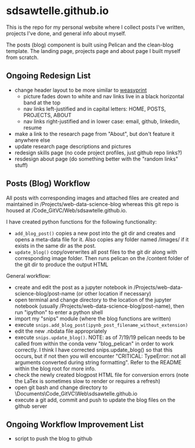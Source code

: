 # sdsawtelle.github.io

This is the repo for my personal website where I collect posts I've written, projects I've done, and general info about myself.

The posts (blog) component is built using Pelican and the clean-blog template. The landing page, projects page and about page I built myself from scratch.

## Ongoing Redesign List
- change header layout to be more similar to [weasyprint](http://weasyprint.org/)
  - picture fades down to white and nav links live in a black horizontal band at the top
  - nav links left-justified and in capital letters: HOME, POSTS, PROJECTS, ABOUT
  - nav links right-justified and in lower case: email, github, linkedin, resume
- make a link to the research page from "About", but don't feature it anywhere else
- update research page descriptions and pictures
- redesign skills page (no code project profiles, just github repo links?)
- resdesign about page (do something better with the "random links" stuff)

## Posts (Blog) Workflow
All posts with corresponding images and attached files are created and maintained in /Projects/web-data-science-blog whereas this git repo is housed at /Code_GitVC/Web/sdsawtelle.github.io. 

I have created python functions for the following functionality:
- `add_blog_post()` copies a new post into the git dir and creates and opens a meta-data file for it. Also copies any folder named /images/<post name> if it exists in the same dir as the post. 
- `update_blog()` copy/overwrites all post files to the git dir along with corresponding image folder. Then runs pelican on the /content folder of the git dir to produce the output HTML

General workflow: 
- create and edit the post as a jupyter notebook in /Projects/web-data-science-blog/post-name (or other location if necessary)
- open terminal and change directory to the location of the jupyter notebook (usually /Projects/web-data-science-blog/post-name), then run "ipython" to enter a python shell
- import my "snips" module (where the blog functions are written)
- execute `snips.add_blog_post(ipynb_post_filename_without_extension)`
- edit the new .nbdata file appropriately
- execute `snips.update_blog()`. NOTE: as of 7/19/19 pelican needs to be called from within the conda venv "blog_pelican" in order to work correctly. I think I have corrected snips.update_blog() so that this occurs, but if not then you will encounter "CRITICAL: TypeError: not all arguments converted during string formatting". Refer to the README within the blog root for more info.
- check the newly created blogpost HTML file for conversion errors (note the LaTex is sometimes slow to render or requires a refresh)
- open git bash and change directory to \Documents\Code_GitVC\Web\sdsawtelle.github.io
- execute a git add, commit and push to update the blog files on the github server

## Ongoing Workflow Improvement List
- script to push the blog to github
